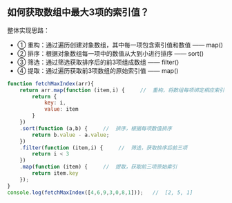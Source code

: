 ## 如何获取数组中最大3项的索引值？

整体实现思路：

- ① 重构：通过遍历创建对象数组，其中每一项包含索引值和数值 —— map()
- ② 排序：根据对象数组每一项中的数值从大到小进行排序 —— sort()
- ③ 筛选：通过筛选获取排序后的前3项组成数组 —— filter()
- ④ 提取：通过遍历获取前3项数组的原始索引值 —— map()

```js
function fetchMaxIndex(arr){
    return arr.map(function (item,i) {     //  重构，将数组每项绑定相应索引
        return {
            key: i,
            value: item
        }
    })
    .sort(function (a,b) {     //  排序，根据每项数值排序
        return b.value - a.value;
    })
    .filter(function (item,i) {     //  筛选，获取排序后前三项
        return i < 3
    })
    .map(function (item) {     //  提取，获取前三项原始索引
        return item.key
    });
}
console.log(fetchMaxIndex([4,6,9,3,0,8,1]));   //  [2, 5, 1]
```

